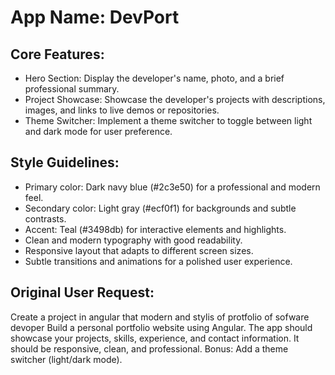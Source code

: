 # **App Name**: DevPort

## Core Features:

- Hero Section: Display the developer's name, photo, and a brief professional summary.
- Project Showcase: Showcase the developer's projects with descriptions, images, and links to live demos or repositories.
- Theme Switcher: Implement a theme switcher to toggle between light and dark mode for user preference.

## Style Guidelines:

- Primary color: Dark navy blue (#2c3e50) for a professional and modern feel.
- Secondary color: Light gray (#ecf0f1) for backgrounds and subtle contrasts.
- Accent: Teal (#3498db) for interactive elements and highlights.
- Clean and modern typography with good readability.
- Responsive layout that adapts to different screen sizes.
- Subtle transitions and animations for a polished user experience.

## Original User Request:
Create a project in angular that modern  and stylis of protfolio of sofware devoper  Build a personal portfolio website using Angular. The app should showcase your projects, skills, experience, and contact information. It should be responsive, clean, and professional. Bonus: Add a theme switcher (light/dark mode).
  